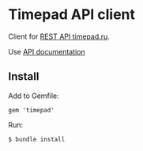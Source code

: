 # Timepad API client
Client for [REST API timepad.ru](http://dev.timepad.ru/api/what-api-can/).

Use [API documentation](http://dev.timepad.ru/api/swagger-doc/)

## Install

Add to Gemfile:

    gem 'timepad'

Run:

    $ bundle install
